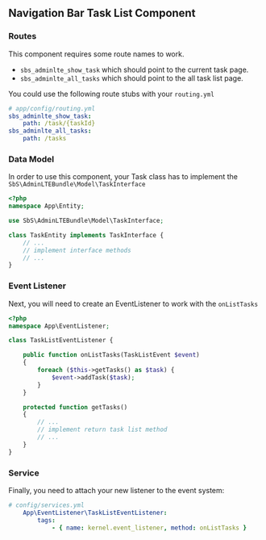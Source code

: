 ## Navigation Bar Task List Component

### Routes
This component requires some route names to work.

* `sbs_adminlte_show_task` which should point to the current task page.
* `sbs_adminlte_all_tasks` which should point to the all task list page.

You could use the following route stubs with your `routing.yml`

```yaml
# app/config/routing.yml
sbs_adminlte_show_task:
    path: /task/{taskId}
sbs_adminlte_all_tasks:
    path: /tasks
```

### Data Model
In order to use this component, your Task class has to implement the `SbS\AdminLTEBundle\Model\TaskInterface`

```php
<?php
namespace App\Entity;

use SbS\AdminLTEBundle\Model\TaskInterface;

class TaskEntity implements TaskInterface {
    // ...
    // implement interface methods
    // ...
}
```

### Event Listener
Next, you will need to create an EventListener to work with the `onListTasks`

```php
<?php
namespace App\EventListener;

class TaskListEventListener {

    public function onListTasks(TaskListEvent $event)
    {
        foreach ($this->getTasks() as $task) {
            $event->addTask($task);
        }
    }

    protected function getTasks()
    {
        // ...
        // implement return task list method
        // ...
    }
}
```

### Service
Finally, you need to attach your new listener to the event system:

```yaml
# config/services.yml
    App\EventListener\TaskListEventListener:
        tags:
            - { name: kernel.event_listener, method: onListTasks }
```

